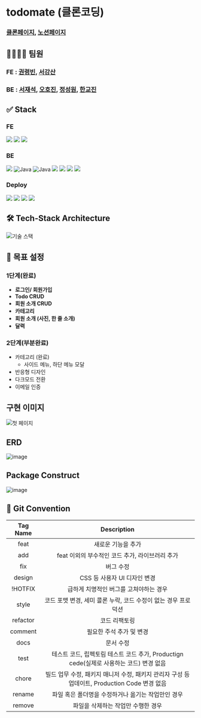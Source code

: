 # todomate (클론코딩)
### [클론페이지](https://www.todomate.net/), [노션페이지](https://educated-library-708.notion.site/6-SA-466502a9508e4523a53e097b790b7539#02f2b5b2cac942e7be515460f30538b2)

## 👨‍👨‍👧‍👦 팀원
### FE : [권령빈](https://github.com/Dev-RyanK), [서강산](https://github.com/dkaodkaork)
### BE : [서재석](https://github.com/suhjaesuk), [오호진](https://github.com/1Tsw0rd), [정성원](https://github.com/SungwonJeong), [한교진](https://github.com/hangj97)

## ✅ Stack
### FE
<img src="https://img.shields.io/badge/JavaScript-F7DF1E.svg?&style=for-the-badge&logo=JavaScript&logoColor=white"> <img src="https://img.shields.io/badge/React-0067A3.svg?&style=for-the-badge&logo=React&logoColor=white"> <img src="https://img.shields.io/badge/Redux-8B00FF.svg?&style=for-the-badge&logo=Redux&logoColor=white">

### BE 
<img src="https://img.shields.io/badge/Swagger-green?style=for-the-badge&logo=Swagger&logoColor=white"/> <img alt="Java" src ="https://img.shields.io/badge/Java-007396.svg?&style=for-the-badge&logo=Java&logoColor=white"/> <img alt="Java" src ="https://img.shields.io/badge/MySQL-4479A1.svg?&style=for-the-badge&logo=MySQL&logoColor=white"/> <img src="https://img.shields.io/badge/Spring Boot-6DB33F.svg?&style=for-the-badge&logo=Spring Boot&logoColor=white"> <img src="https://img.shields.io/badge/Spring Security-6DB33F.svg?&style=for-the-badge&logo=Spring Security&logoColor=white"> <img src="https://img.shields.io/badge/JWT-000000.svg?&style=for-the-badge&logo=JSON Web Tokens&logoColor=white"> <img src="https://img.shields.io/badge/Gradle-02303A.svg?&style=for-the-badge&logo=Gradle&logoColor=white">

### Deploy
<img src="https://img.shields.io/badge/Amazon EC2-yellow?style=for-the-badge&logo=AmazonEC2&logoColor=white"> <img src="https://img.shields.io/badge/Amazon S3-yellow?style=for-the-badge&logo=AmazonS3&logoColor=white"> <img src="https://img.shields.io/badge/Github Actions-2088FF?style=for-the-badge&logo=Github Actions&logoColor=white"> <img src="https://img.shields.io/badge/Amazon RDS-527FFF?style=for-the-badge&logo=Amazon RDS&logoColor=white">

## 🛠️ Tech-Stack Architecture 
![기술 스택](img_2.png)

## 📌 목표 설정
### 1단계(완료)
- **로그인/ 회원가입**
- **Todo CRUD**
- **회원 소개 CRUD**
- **카테고리**
- **회원 소개 (사진, 한 줄 소개)**
- **달력**
### 2단계(부분완료)
- 카테고리 (완료)
    - 사이드 메뉴, 하단 메뉴 모달
- 반응형 디자인
- 다크모드 전환
- 이메일 인증

## 구현 이미지
![첫 페이지](img_3.png)

## ERD
![image](https://user-images.githubusercontent.com/105099062/209951945-ed0e751c-974f-4434-94bd-46d89773322d.png)

## Package Construct
![image](https://user-images.githubusercontent.com/105099062/209951956-88f6c270-a224-4abb-beea-bce50f75dda5.png)

## 📌 Git Convention
| Tag Name | Description |
|:--------:|:-----------:|
|   feat   | 새로운 기능을 추가  |
|   add    |    feat 이외의 부수적인 코드 추가, 라이브러리 추가|
|   fix    |버그 수정|
|  design  |CSS 등 사용자 UI 디자인 변경|
| !HOTFIX  |급하게 치명적인 버그를 고쳐야하는 경우|
|  style   |코드 포맷 변경, 세미 콜론 누락, 코드 수정이 없는 경우 프로덕션|
| refactor |코드 리팩토링|
| comment  |필요한 주석 추가 및 변경|
|   docs   |문서 수정|
|   test   |테스트 코드, 립펙토림 테스트 코드 추가, Productign cede(실제로 사용하는 코드) 변경 없음|
|  chore   |빌드 업무 수정, 패키지 매니저 수정, 패키지 관리자 구성 등 업데이트, Production Code 변경 없음|
|  rename  |파일 혹은 폴더명을 수정하거나 옮기는 작업만인 경우|
|  remove  |파일을 삭제하는 작업만 수행한 경우|
